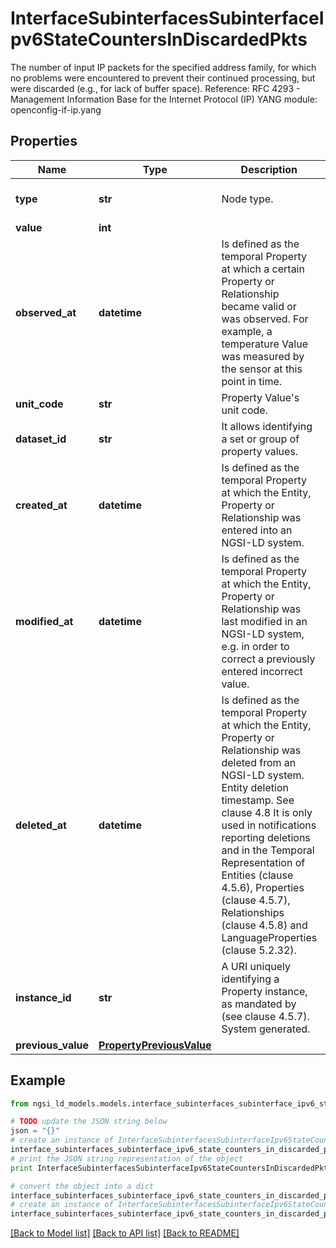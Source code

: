 # InterfaceSubinterfacesSubinterfaceIpv6StateCountersInDiscardedPkts

The number of input IP packets for the specified address family, for which no problems were encountered to prevent their continued processing, but were discarded (e.g., for lack of buffer space).  Reference: RFC 4293 - Management Information Base for the Internet Protocol (IP)  YANG module: openconfig-if-ip.yang 

## Properties

Name | Type | Description | Notes
------------ | ------------- | ------------- | -------------
**type** | **str** | Node type.  | [optional] [default to 'Property']
**value** | **int** |  | 
**observed_at** | **datetime** | Is defined as the temporal Property at which a certain Property or Relationship became valid or was observed. For example, a temperature Value was measured by the sensor at this point in time.  | [optional] 
**unit_code** | **str** | Property Value&#39;s unit code.  | [optional] 
**dataset_id** | **str** | It allows identifying a set or group of property values.  | [optional] 
**created_at** | **datetime** | Is defined as the temporal Property at which the Entity, Property or Relationship was entered into an NGSI-LD system.  | [optional] [readonly] 
**modified_at** | **datetime** | Is defined as the temporal Property at which the Entity, Property or Relationship was last modified in an NGSI-LD system, e.g. in order to correct a previously entered incorrect value.  | [optional] [readonly] 
**deleted_at** | **datetime** | Is defined as the temporal Property at which the Entity, Property or Relationship was deleted from an NGSI-LD system.  Entity deletion timestamp. See clause 4.8 It is only used in notifications reporting deletions and in the Temporal Representation of Entities (clause 4.5.6), Properties (clause 4.5.7), Relationships (clause 4.5.8) and LanguageProperties (clause 5.2.32).  | [optional] [readonly] 
**instance_id** | **str** | A URI uniquely identifying a Property instance, as mandated by (see clause 4.5.7). System generated.  | [optional] [readonly] 
**previous_value** | [**PropertyPreviousValue**](PropertyPreviousValue.md) |  | [optional] 

## Example

```python
from ngsi_ld_models.models.interface_subinterfaces_subinterface_ipv6_state_counters_in_discarded_pkts import InterfaceSubinterfacesSubinterfaceIpv6StateCountersInDiscardedPkts

# TODO update the JSON string below
json = "{}"
# create an instance of InterfaceSubinterfacesSubinterfaceIpv6StateCountersInDiscardedPkts from a JSON string
interface_subinterfaces_subinterface_ipv6_state_counters_in_discarded_pkts_instance = InterfaceSubinterfacesSubinterfaceIpv6StateCountersInDiscardedPkts.from_json(json)
# print the JSON string representation of the object
print InterfaceSubinterfacesSubinterfaceIpv6StateCountersInDiscardedPkts.to_json()

# convert the object into a dict
interface_subinterfaces_subinterface_ipv6_state_counters_in_discarded_pkts_dict = interface_subinterfaces_subinterface_ipv6_state_counters_in_discarded_pkts_instance.to_dict()
# create an instance of InterfaceSubinterfacesSubinterfaceIpv6StateCountersInDiscardedPkts from a dict
interface_subinterfaces_subinterface_ipv6_state_counters_in_discarded_pkts_form_dict = interface_subinterfaces_subinterface_ipv6_state_counters_in_discarded_pkts.from_dict(interface_subinterfaces_subinterface_ipv6_state_counters_in_discarded_pkts_dict)
```
[[Back to Model list]](../README.md#documentation-for-models) [[Back to API list]](../README.md#documentation-for-api-endpoints) [[Back to README]](../README.md)


